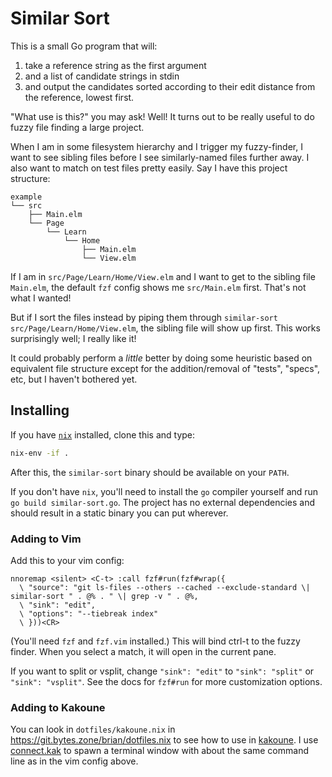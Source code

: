 # Similar Sort

This is a small Go program that will:

1. take a reference string as the first argument
2. and a list of candidate strings in stdin
3. and output the candidates sorted according to their edit distance from the reference, lowest first.

"What use is this?" you may ask!
Well!
It turns out to be really useful to do fuzzy file finding a large project.

When I am in some filesystem hierarchy and I trigger my fuzzy-finder, I want to see sibling files before I see similarly-named files further away.
I also want to match on test files pretty easily.
Say I have this project structure:

```
example
└── src
    ├── Main.elm
    └── Page
        └── Learn
            └── Home
                ├── Main.elm
                └── View.elm
```

If I am in `src/Page/Learn/Home/View.elm` and I want to get to the sibling file `Main.elm`, the default `fzf` config shows me `src/Main.elm` first.
That's not what I wanted!

But if I sort the files instead by piping them through `similar-sort src/Page/Learn/Home/View.elm`, the sibling file will show up first.
This works surprisingly well; I really like it!

It could probably perform a *little* better by doing some heuristic based on equivalent file structure except for the addition/removal of "tests", "specs", etc, but I haven't bothered yet.

## Installing

If you have [`nix`](https://nixos.org) installed, clone this and type:

```sh
nix-env -if .
```

After this, the `similar-sort` binary should be available on your `PATH`.

If you don't have `nix`, you'll need to install the `go` compiler yourself and run `go build similar-sort.go`.
The project has no external dependencies and should result in a static binary you can put wherever.

### Adding to Vim

Add this to your vim config:

```vim
nnoremap <silent> <C-t> :call fzf#run(fzf#wrap({
  \ "source": "git ls-files --others --cached --exclude-standard \| similar-sort " . @% . " \| grep -v " . @%,
  \ "sink": "edit",
  \ "options": "--tiebreak index"
  \ }))<CR>
```

(You'll need `fzf` and `fzf.vim` installed.)
This will bind ctrl-t to the fuzzy finder.
When you select a match, it will open in the current pane.

If you want to split or vsplit, change `"sink": "edit"` to `"sink": "split"` or `"sink": "vsplit"`.
See the docs for `fzf#run` for more customization options.

### Adding to Kakoune

You can look in `dotfiles/kakoune.nix` in <https://git.bytes.zone/brian/dotfiles.nix> to see how to use in [kakoune](https://kakoune.org).
I use [connect.kak](https://github.com/alexherbo2/connect.kak) to spawn a terminal window with about the same command line as in the vim config above.
